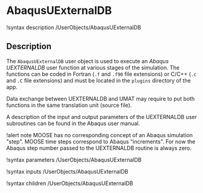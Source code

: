 # AbaqusUExternalDB

!syntax description /UserObjects/AbaqusUExternalDB

## Description

The `AbaqusUExternalDB` user object  is used to execute an _Abaqus UEXTERNALDB_
user function at various stages of the simulation. The functions can be coded in
Fortran (`.f` and `.f90` file extensions) or C/C++  (`.c` and `.C` file
extensions) and must be located in the `plugins` directory of the app.

Data exchange between UEXTERNALDB and UMAT may require to put both functions in
the same translation unit (source file).

A description of the input and output parameters of the UEXTERNALDB user subroutines
can be found in the Abaqus user manual.

!alert note
MOOSE has no corresponding concept of an Abaqus simulation "step". MOOSE time steps
correspond to Abaqus "increments". For now the Abaqus step number passed to the
UEXTERNALDB routine is always zero.

!syntax parameters /UserObjects/AbaqusUExternalDB

!syntax inputs /UserObjects/AbaqusUExternalDB

!syntax children /UserObjects/AbaqusUExternalDB
